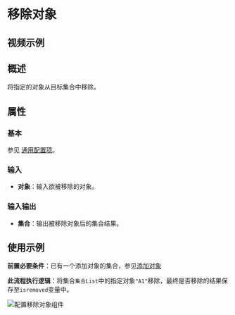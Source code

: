 # 移除对象

## 视频示例

## 概述

将指定的对象从目标集合中移除。

## 属性

### 基本

参见 [通用配置项](../Appendix/CommonConfigurationItems.md)。

### 输入

- **对象**：输入欲被移除的对象。

### 输入输出

- **集合**：输出被移除对象后的集合结果。

## 使用示例

**前置必要条件**：已有一个添加对象的集合，参见[添加对象](../CollectionProcessing/AddToCollectionActivity.md)

**此流程执行逻辑**：将集合`集合List`中的指定对象`"A1"`移除，最终是否移除的结果保存至`isremoved`变量中。

![配置移除对象组件](https://docimages.blob.core.chinacloudapi.cn/images/Activities/RemoveFromCollectionActivity1.png)
